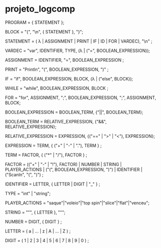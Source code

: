 # projeto_logcomp

PROGRAM = { STATEMENT };

BLOCK = "{", "\n", { STATEMENT }, "}";

STATEMENT = ( λ | ASSIGNMENT | PRINT | IF | ID | FOR | VARDEC), "\n" ;

VARDEC = "var", IDENTIFIER, TYPE, (λ | ("=", BOOLEAN_EXPRESSION));

ASSIGNMENT = IDENTIFIER, "=", BOOLEAN_EXPRESSION ;

PRINT = "Println", "(", BOOLEAN_EXPRESSION, ")" ;

IF = "if", BOOLEAN_EXPRESSION, BLOCK, (λ | ("else", BLOCK));

WHILE = "while", BOOLEAN_EXPRESSION, BLOCK ;

FOR = "for", ASSIGNMENT, ";", BOOLEAN_EXPRESSION, ";", ASSIGNMENT, BLOCK;

BOOLEAN_EXPRESSION = BOOLEAN_TERM, {"||", BOOLEAN_TERM}; 

BOOLEAN_TERM = RELATIVE_EXPRESSION, {"&&", RELATIVE_EXPRESSION}; 

RELATIVE_EXPRESSION = EXPRESSION, {("==" | ">" | "<"), EXPRESSION}; 

EXPRESSION = TERM, { ("+" | "-" | "."), TERM } ;

TERM = FACTOR, { ("*" | "/"), FACTOR } ;

FACTOR = (("+" | "-" | "!"), FACTOR) | NUMBER | STRING | PLAYER_ACTIONS | ("(", BOOLEAN_EXPRESSION, ")") | IDENTIFIER | ("Scanln", "(", ")") ;

IDENTIFIER = LETTER, { LETTER | DIGIT | "_" } ;

TYPE = "int" | "string";

PLAYER_ACTIONS = "saque"|"voleio"|"top spin"|"slice"|"flat"|"venceu";

STRING = """, { LETTER }, """;

NUMBER = DIGIT, { DIGIT } ;

LETTER = ( a | ... | z | A | ... | Z ) ;

DIGIT = ( 1 | 2 | 3 | 4 | 5 | 6 | 7 | 8 | 9 | 0 ) ;
